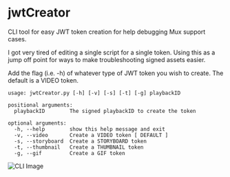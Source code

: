 # jwtCreator
CLI tool for easy JWT token creation for help debugging Mux support cases. 

I got very tired of editing a single script for a single token. Using this as a jump off point for ways to make troubleshooting signed assets easier.

Add the flag (i.e. -h) of whatever type of JWT token you wish to create. The default is a VIDEO token.

```
usage: jwtCreator.py [-h] [-v] [-s] [-t] [-g] playbackID

positional arguments:
  playbackID        The signed playbackID to create the token

optional arguments:
  -h, --help        show this help message and exit
  -v, --video       Create a VIDEO token [ DEFAULT ]
  -s, --storyboard  Create a STORYBOARD token
  -t, --thumbnail   Create a THUMBNAIL token
  -g, --gif         Create a GIF token
```
![CLI Image](https://dl.dropboxusercontent.com/s/j7xozs66wf4z2pl/mux-jwtCreator.gif?dl=0)
